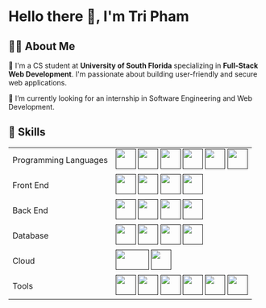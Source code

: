 # Hello there 👋, I'm Tri Pham

## 👨‍💻 About Me
👦 I'm a CS student at **University of South Florida** specializing in **Full-Stack Web Development**. I'm passionate about building user-friendly and secure web applications.

🔭 I’m currently looking for an internship in Software Engineering and Web Development.

## 📖 Skills
<table>
    <tr>
        <td>Programming Languages</td>
        <td>
            <a href=""><img src="https://upload.vectorlogo.zone/logos/javascript/images/239ec8a4-163e-4792-83b6-3f6d96911757.svg" width="40" height="40"/></a>
            <a href=""><img src="https://www.vectorlogo.zone/logos/typescriptlang/typescriptlang-icon.svg" width="40" height="40"/></a>
            <a href=""><img src="https://www.vectorlogo.zone/logos/python/python-icon.svg" width="40" height="40"/></a>
            <a href=""><img src="https://upload.wikimedia.org/wikipedia/commons/thumb/1/18/C_Programming_Language.svg/380px-C_Programming_Language.svg.png?20201031132917" width="40" height="40"/></a>
            <a href=""><img src="https://upload.wikimedia.org/wikipedia/commons/thumb/1/18/ISO_C%2B%2B_Logo.svg/306px-ISO_C%2B%2B_Logo.svg.png" width="40" height="40"/></a>
            <a href=""><img src="https://www.vectorlogo.zone/logos/java/java-icon.svg" width="40" height="40"/></a>
        </td>
    </tr>
    <tr>
        <td>Front End</td>
        <td>
            <a href=""><img src="https://www.vectorlogo.zone/logos/reactjs/reactjs-icon.svg" width="40" height="40"/></a>
            <a href=""><img src="https://www.vectorlogo.zone/logos/nextjs/nextjs-icon.svg" width="40" height="40"/></a>
            <a href=""><img src="https://www.vectorlogo.zone/logos/js_redux/js_redux-icon.svg" width="40" height="40"/></a>
            <a href=""><img src="https://www.vectorlogo.zone/logos/tailwindcss/tailwindcss-icon.svg" width="40" height="40"/></a>
        </td>
    </tr>
    <tr>
        <td>Back End</td>
        <td>
            <a href=""><img src="https://www.vectorlogo.zone/logos/nodejs/nodejs-icon.svg" width="40" height="40"/></a>
            <a href=""><img src="https://www.vectorlogo.zone/logos/nestjs/nestjs-icon.svg" width="40" height="40"/></a>
            <a href=""><img src="https://www.vectorlogo.zone/logos/expressjs/expressjs-icon.svg" width="40" height="40"/></a>
            <a href=""><img src="https://www.vectorlogo.zone/logos/djangoproject/djangoproject-icon.svg" width="40" height="40"/></a>
        </td>
    </tr>
    <tr>
        <td>Database</td>
        <td>
            <a href=""><img src="https://www.vectorlogo.zone/logos/mongodb/mongodb-icon.svg" width="40" height="40"/></a>
            <a href=""><img src="https://www.vectorlogo.zone/logos/postgresql/postgresql-icon.svg" width="40" height="40"/></a>
            <a href=""><img src="https://www.vectorlogo.zone/logos/mysql/mysql-icon.svg" width="40" height="40"/></a>
            <a href=""><img src="https://www.vectorlogo.zone/logos/redis/redis-icon.svg" width="40" height="40"/></a>
        </td>
    </tr>
    <tr>
        <td>Cloud</td>
        <td>
            <a href=""><img src="https://upload.wikimedia.org/wikipedia/commons/thumb/9/93/Amazon_Web_Services_Logo.svg/512px-Amazon_Web_Services_Logo.svg.png" width="66" height="40"/></a>
            <a href=""><img src="https://www.vectorlogo.zone/logos/oracle/oracle-icon.svg" width="40" height="40"/></a>
        </td>
    </tr>
    <tr>
        <td>Tools</td>
        <td>
            <a href=""><img src="https://www.vectorlogo.zone/logos/docker/docker-icon.svg" width="40" height="40"/></a>
            <a href=""><img src="https://www.vectorlogo.zone/logos/git-scm/git-scm-icon.svg" width="40" height="40"/></a>
            <a href=""><img src="https://www.vectorlogo.zone/logos/rabbitmq/rabbitmq-icon.svg" width="40" height="40"/></a>
            <a href=""><img src="https://www.vectorlogo.zone/logos/elastic/elastic-icon.svg" width="40" height="40"/></a>
            <a href=""><img src="https://www.vectorlogo.zone/logos/apache_hadoop/apache_hadoop-icon.svg" width="40" height="40"/></a>
            <a href=""><img src="https://www.vectorlogo.zone/logos/getpostman/getpostman-icon.svg" width="40" height="40"/></a>
        </td>
    </tr>
</table>
